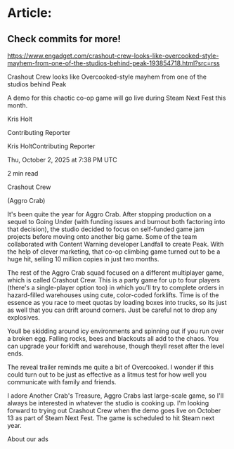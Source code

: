 # Article:

## Check commits for more!
https://www.engadget.com/crashout-crew-looks-like-overcooked-style-mayhem-from-one-of-the-studios-behind-peak-193854718.html?src=rss

Crashout Crew looks like Overcooked-style mayhem from one of the studios behind Peak

A demo for this chaotic co-op game will go live during Steam Next Fest this month.

Kris Holt

Contributing Reporter

Kris HoltContributing Reporter

Thu, October 2, 2025 at 7:38 PM UTC

2 min read

Crashout Crew

(Aggro Crab)

It's been quite the year for Aggro Crab. After stopping production on a sequel to Going Under (with funding issues and burnout both factoring into that decision), the studio decided to focus on self-funded game jam projects before moving onto another big game. Some of the team collaborated with Content Warning developer Landfall to create Peak. With the help of clever marketing, that co-op climbing game turned out to be a huge hit, selling 10 million copies in just two months.

The rest of the Aggro Crab squad focused on a different multiplayer game, which is called Crashout Crew. This is a party game for up to four players (there's a single-player option too) in which you'll try to complete orders in hazard-filled warehouses using cute, color-coded forklifts. Time is of the essence as you race to meet quotas by loading boxes into trucks, so its just as well that you can drift around corners. Just be careful not to drop any explosives.

Youll be skidding around icy environments and spinning out if you run over a broken egg. Falling rocks, bees and blackouts all add to the chaos. You can upgrade your forklift and warehouse, though theyll reset after the level ends.

The reveal trailer reminds me quite a bit of Overcooked. I wonder if this could turn out to be just as effective as a litmus test for how well you communicate with family and friends.

I adore Another Crab's Treasure, Aggro Crabs last large-scale game, so I'll always be interested in whatever the studio is cooking up. I'm looking forward to trying out Crashout Crew when the demo goes live on October 13 as part of Steam Next Fest. The game is scheduled to hit Steam next year.

About our ads